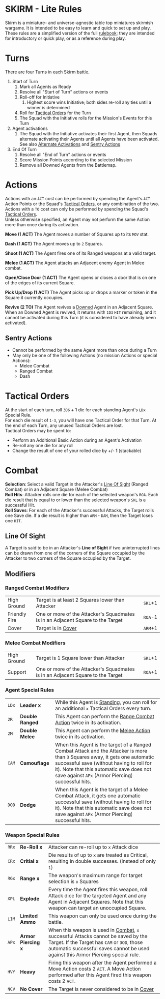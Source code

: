 # SKIRM - Lite Rules

Skirm is a miniature- and universe-agnostic table top miniatures skirmish wargame. It is intended to be easy to learn and quick to set up and play.  
These rules are a simplified version of the full [rulebook](1.Rules.md); they are intended for introductory or quick play, or as a reference during play.

# Turns

There are four Turns in each Skirm battle.
1. Start of Turn
    1. Mark all Agents as Ready
    1. Resolve all "Start of Turn" actions or events
    1. Roll-off for Initiative
        1. Highest score wins Initiative; both sides re-roll any ties until a winner is determined
    1. Roll for [Tactical Orders](#tactical-orders) for the Turn
    1. The Squad with the Initiative rolls for the Mission's Events for this Turn
1. Agent activations
    1. The Squad with the Initiative activates their first Agent, then Squads alternate activating their Agents until all Agents have been activated.  
    See also [Alternate Activations](1.Rules.md#alternate-activations) and [Sentry Actions](#sentry-actions)
1. End Of Turn
    1. Resolve all "End of Turn" actions or events
    1. Score Mission Points according to the selected Mission
    1. Remove all Downed Agents from the Battlemap.

# Actions

Actions with an `ACT` cost can be performed by spending the Agent's `ACT` Action Points or the Squad's [Tactical Orders](#tactical-orders), or any combination of the two.  
Actions with a `TO` cost can only be performed by spending the Squad's [Tactical Orders](#tactical-orders).  
Unless otherwise specified, an Agent may not perform the same Action more than once during its activation.

**Move (1 ACT)**
The Agent moves a number of Squares up to its `MOV` stat.  

**Dash (1 ACT)**
The Agent moves up to `2` Squares.

**Shoot (1 ACT)**
The Agent fires one of its Ranged weapons at a valid target.

**Melee (1 ACT)**
The Agent attacks an Adjacent enemy Agent in Melee combat.

**Open/Close Door (1 ACT)**
The Agent opens or closes a door that is on one of the edges of its current Square.

**Pick Up/Drop (1 ACT)**
The Agent picks up or drops a marker or token in the Square it currently occupies.

**Revive (2 TO)**
The Agent revives a [Downed](1.Rules.md#damage) Agent in an Adjacent Square.  
When an Downed Agent is revived, it returns with `1D3` `HIT` remaining, and it cannot be activated during this Turn (it is considered to have already been activated).

## Sentry Actions

- Cannot be performed by the same Agent more than once during a Turn
- May only be one of the following Actions (no mission Actions or special Actions):
  - Melee Combat
  - Ranged Combat
  - Dash

# Tactical Orders

At the start of each turn, roll `3D6` + 1 die for each standing Agent's `LDx` Special Rule.  
For each die result of `1-3`, you will have one Tactical Order for that Turn.
At the end of each Turn, any unused Tactical Orders are lost.  
Tactical Orders may be spent to:
* Perform an Additional Basic Action during an Agent's Activation
* Re-roll any one die for any roll
* Change the result of one of your rolled dice by +/- 1 (stackable)

# Combat

**Selection**: Select a valid Target in the Attacker's [Line Of Sight](#line-of-sight) (Ranged Combat) or in an Adjacent Square (Melee Combat)  
**Roll Hits**: Attacker rolls one die for each of the selected weapon's `ROA`. Each die result that is equal to or lower than the selected weapon's `SKL` is a successful Hit.  
**Roll Saves**: For each of the Attacker's successful Attacks, the Target rolls one Save die. If a die result is higher than `ARM` - `DAM`, then the Target loses one `HIT`.

## Line Of Sight

A Target is said to be in an Attacker's **Line of Sight** if two uninterrupted lines can be drawn from one of the corners of the Square occupied by the Attacker to two corners of the Square occupied by the Target.

## Modifiers

### Ranged Combat Modifiers

||||
|:---|:---|:---|
|High Ground|Target is at least 2 Squares lower than Attacker|`SKL`+1|
|Friendly Fire|One or more of the Attacker's Squadmates is in an Adjacent Square to the Target|`ROA`-1|
|Cover|Target is in [Cover](1.Rules.md#cover)|`ARM`+1|

### Melee Combat Modifiers

||||
|:---|:---|:---|
|High Ground|Target is 1 Square lower than Attacker|`SKL`+1|
|Support|One or more of the Attacker's Squadmates is in an Adjacent Square to the Target|`ROA`+1|

### Agent Special Rules

||||
|----|----|----|
|`LDx`|**Leader x**|While this Agent is [Standing](1.Rules.md#damage), you can roll for an additional `x` Tactical Orders every turn.|
|`2R`|**Double Ranged**|This Agent can perform the [Range Combat Action](#combat) twice in its activation.|
|`2M`|**Double Melee**|This Agent can perform the [Melee Action](#combat) twice in its activation.|
|`CAM`|**Camouflage**|When this Agent is the target of a Ranged Combat Attack and the Attacker is more than `3` Squares away, it gets one automatic successful save (without having to roll for it). Note that this automatic save does not save against `APx` (Armor Piercing) successful hits.|
|`DOD`|**Dodge**|When this Agent is the target of a Melee Combat Attack, it gets one automatic successful save (without having to roll for it). Note that this automatic save does not save against `APx` (Armor Piercing) successful hits.|

### Weapon Special Rules

||||
|----|----|----|
|`RRx`|**Re-Roll x**|Attacker can re-roll up to `x` Attack dice|
|`CRx`|**Critial x**|Die results of up to `x` are treated as Critical, resulting in double successes. (instead of only `1`)|
|`RGx`|**Range x**|The weapon's maximum range for target selection is `x` Squares|
|`XPL`|**Explode**|Every time the Agent fires this weapon, roll Attack dice for the targeted Agent and any Agent in Adjacent Squares. Note that this weapon can target an unoccupied Square.|
|`LIM`|**Limited Ammo**|This weapon can only be used once during the battle.|
|`APx`|**Armor Piercing x**|When this weapon is used in [Combat](#combat), `x` successful Attacks cannot be saved by the Target. If the Target has `CAM` or `DOD`, those automatic successful saves cannot be used against this Armor Piercing special rule.|
|`HVY`|**Heavy**|Firing this weapon after the Agent performed a Move Action costs 2 `ACT`. A Move Action performed after this Agent fired this weapon costs 2 `ACT`.|
|`NCV`|**No Cover**|The Target is never considered to be in [Cover](1.Rules.md#cover)|
